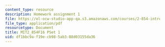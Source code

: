 ```yaml
---
content_type: resource
description: Homework assignment 1
file: https://ol-ocw-studio-app-qa.s3.amazonaws.com/courses/2-854-introduction-to-manufacturing-systems-fall-2016/df1bbc9af19ecb985ab388d03155da36_MIT2_854F16_pset1.pdf
file_type: application/pdf
resourcetype: Document
title: MIT2_854F16 PSet 1
uid: df1bbc9a-f19e-cb98-5ab3-88d03155da36
---
```

